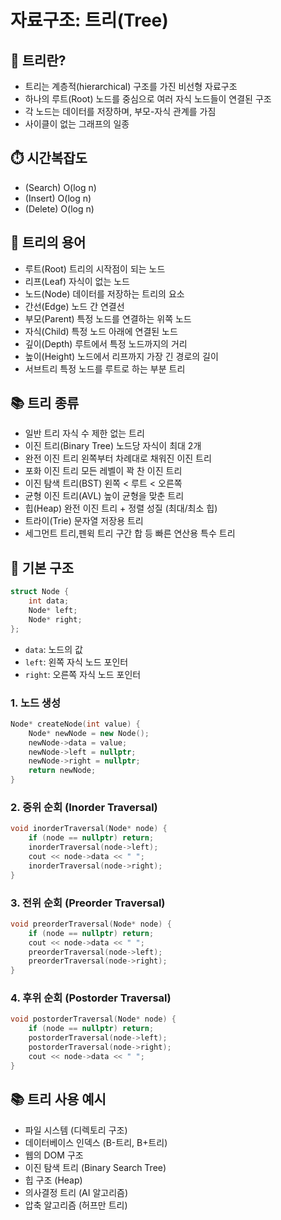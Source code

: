 #  자료구조: 트리(Tree)


## 📘 트리란?

- 트리는 계층적(hierarchical) 구조를 가진 비선형 자료구조
- 하나의 루트(Root) 노드를 중심으로 여러 자식 노드들이 연결된 구조
- 각 노드는 데이터를 저장하며, 부모-자식 관계를 가짐
- 사이클이 없는 그래프의 일종

## ⏱️ 시간복잡도

- (Search)	O(log n)
- (Insert)	O(log n)
- (Delete)	O(log n)


## 🔧 트리의 용어

- 루트(Root)    	트리의 시작점이 되는 노드
- 리프(Leaf)	    자식이 없는 노드
- 노드(Node)    	데이터를 저장하는 트리의 요소
- 간선(Edge)	    노드 간 연결선
- 부모(Parent) 	    특정 노드를 연결하는 위쪽 노드
- 자식(Child)    	특정 노드 아래에 연결된 노드
- 깊이(Depth)   	루트에서 특정 노드까지의 거리
- 높이(Height)  	노드에서 리프까지 가장 긴 경로의 길이
- 서브트리	        특정 노드를 루트로 하는 부분 트리

## 📚 트리 종류 

- 일반 트리               	자식 수 제한 없는 트리
- 이진 트리(Binary Tree)	노드당 자식이 최대 2개
- 완전 이진 트리	        왼쪽부터 차례대로 채워진 이진 트리
- 포화 이진 트리           	모든 레벨이 꽉 찬 이진 트리
- 이진 탐색 트리(BST)     	왼쪽 < 루트 < 오른쪽
- 균형 이진 트리(AVL)	    높이 균형을 맞춘 트리
- 힙(Heap)	               완전 이진 트리 + 정렬 성질 (최대/최소 힙)
- 트라이(Trie)	           문자열 저장용 트리
- 세그먼트 트리,펜윅 트리   구간 합 등 빠른 연산용 특수 트리
## 🌳 기본 구조

```cpp
struct Node {
    int data;
    Node* left;
    Node* right;
}; 
```

- `data`: 노드의 값
- `left`: 왼쪽 자식 노드 포인터
- `right`: 오른쪽 자식 노드 포인터



### 1. 노드 생성

```cpp
Node* createNode(int value) {
    Node* newNode = new Node();
    newNode->data = value;
    newNode->left = nullptr;
    newNode->right = nullptr;
    return newNode;
}
```
### 2. 중위 순회 (Inorder Traversal)

```cpp
void inorderTraversal(Node* node) {
    if (node == nullptr) return;
    inorderTraversal(node->left);
    cout << node->data << " ";
    inorderTraversal(node->right);
}
```

### 3. 전위 순회 (Preorder Traversal)

```cpp
void preorderTraversal(Node* node) {
    if (node == nullptr) return;
    cout << node->data << " ";
    preorderTraversal(node->left);
    preorderTraversal(node->right);
}
```

### 4. 후위 순회 (Postorder Traversal)

```cpp
void postorderTraversal(Node* node) {
    if (node == nullptr) return;
    postorderTraversal(node->left);
    postorderTraversal(node->right);
    cout << node->data << " ";
}
```

## 📚 트리 사용 예시

- 파일 시스템 (디렉토리 구조)
- 데이터베이스 인덱스 (B-트리, B+트리)
- 웹의 DOM 구조
- 이진 탐색 트리 (Binary Search Tree)
- 힙 구조 (Heap)
- 의사결정 트리 (AI 알고리즘)
- 압축 알고리즘 (허프만 트리)
